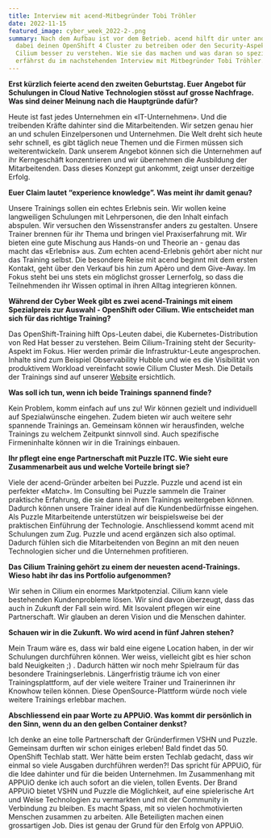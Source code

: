 ```yaml
---
title: Interview mit acend-Mitbegründer Tobi Tröhler
date: 2022-11-15
featured_image: cyber_week_2022-2-.png
summary: Nach dem Aufbau ist vor dem Betrieb. acend hilft dir unter anderem
  dabei deinen OpenShift 4 Cluster zu betreiben oder den Security-Aspekt von
  Cilium besser zu verstehen. Wie sie das machen und was daran so speziell ist,
  erfährst du im nachstehenden Interview mit Mitbegründer Tobi Tröhler.
---
```

**Erst kürzlich feierte acend den zweiten Geburtstag. Euer Angebot für Schulungen in Cloud Native Technologien stösst auf grosse Nachfrage. Was sind deiner Meinung nach die Hauptgründe dafür?**

Heute ist fast jedes Unternehmen ein «IT-Unternehmen». Und die treibenden Kräfte dahinter sind die Mitarbeitenden. Wir setzen genau hier an und schulen Einzelpersonen und Unternehmen. Die Welt dreht sich heute sehr schnell, es gibt täglich neue Themen und die Firmen müssen sich weiterentwickeln. Dank unserem Angebot können sich die Unternehmen auf ihr Kerngeschäft konzentrieren und wir übernehmen die Ausbildung der Mitarbeitenden. Dass dieses Konzept gut ankommt, zeigt unser derzeitige Erfolg. 

**Euer Claim lautet “experience knowledge”. Was meint ihr damit genau?**

Unsere Trainings sollen ein echtes Erlebnis sein. Wir wollen keine langweiligen Schulungen mit Lehrpersonen, die den Inhalt einfach abspulen. Wir versuchen den Wissenstransfer anders zu gestalten. Unsere Trainer brennen für ihr Thema und bringen viel Praxiserfahrung mit. Wir bieten eine gute Mischung aus Hands-on und Theorie an - genau das macht das «Erlebnis» aus. Zum echten acend-Erlebnis gehört aber nicht nur das Training selbst. Die besondere Reise mit acend beginnt mit dem ersten Kontakt, geht über den Verkauf bis hin zum Apèro und dem Give-Away. Im Fokus steht bei uns stets ein möglichst grosser Lernerfolg, so dass die Teilnehmenden ihr Wissen optimal in ihren Alltag integrieren können.

**Während der Cyber Week gibt es zwei acend-Trainings mit einem Spezialpreis zur Auswahl - OpenShift oder Cilium. Wie entscheidet man sich für das richtige Training?**

Das OpenShift-Training hilft Ops-Leuten dabei, die Kubernetes-Distribution von Red Hat besser zu verstehen. Beim Cilium-Training steht der Security-Aspekt im Fokus. Hier werden primär die Infrastruktur-Leute angesprochen. Inhalte sind zum Beispiel Observability Hubble und wie es die Visibilität von produktivem Workload vereinfacht sowie Cilium Cluster Mesh. Die Details der Trainings sind auf unserer [Website](https://acend.ch/) ersichtlich.

**Was soll ich tun, wenn ich beide Trainings spannend finde?**

Kein Problem, komm einfach auf uns zu! Wir können gezielt und individuell auf Spezialwünsche eingehen. Zudem bieten wir auch weitere sehr spannende Trainings an. Gemeinsam können wir herausfinden, welche Trainings zu welchem Zeitpunkt sinnvoll sind. Auch spezifische Firmeninhalte können wir in die Trainings einbauen.

**Ihr pflegt eine enge Partnerschaft mit Puzzle ITC. Wie sieht eure Zusammenarbeit aus und welche Vorteile bringt sie?**

Viele der acend-Gründer arbeiten bei Puzzle. Puzzle und acend ist ein perfekter «Match». Im Consulting bei Puzzle sammeln die Trainer praktische Erfahrung, die sie dann in ihren Trainings weitergeben können. Dadurch können unsere Trainer ideal auf die Kundenbedürfnisse eingehen. Als Puzzle Mitarbeitende unterstützen wir beispielsweise bei der praktischen Einführung der Technologie. Anschliessend kommt acend mit Schulungen zum Zug. Puzzle und acend ergänzen sich also optimal. Dadurch fühlen sich die Mitarbeitenden von Beginn an mit den neuen Technologien sicher und die Unternehmen profitieren. 

**Das Cilium Training gehört zu einem der neuesten acend-Trainings. Wieso habt ihr das ins Portfolio aufgenommen?**

Wir sehen in Cilium ein enormes Marktpotenzial. Cilium kann viele bestehenden Kundenprobleme lösen. Wir sind davon überzeugt, dass das auch in Zukunft der Fall sein wird. Mit Isovalent pflegen wir eine Partnerschaft. Wir glauben an deren Vision und die Menschen dahinter. 

**Schauen wir in die Zukunft. Wo wird acend in fünf Jahren stehen?**

Mein Traum wäre es, dass wir bald eine eigene Location haben, in der wir Schulungen durchführen können. Wer weiss, vielleicht gibt es hier schon bald Neuigkeiten ;) . Dadurch hätten wir noch mehr Spielraum für das besondere Trainingserlebnis. Längerfristig träume ich von einer Trainingsplattform, auf der viele weitere Trainer und Trainerinnen ihr Knowhow teilen können. Diese OpenSource-Plattform würde noch viele weitere Trainings erlebbar machen. 

**Abschliessend ein paar Worte zu APPUiO. Was kommt dir persönlich in den Sinn, wenn du an den gelben Container denkst?**

Ich denke an eine tolle Partnerschaft der Gründerfirmen VSHN und Puzzle. Gemeinsam durften wir schon einiges erleben! Bald findet das 50. OpenShift Techlab statt. Wer hätte beim ersten Techlab gedacht, dass wir einmal so viele Ausgaben durchführen werden?! Das spricht für APPUiO, für die Idee dahinter und für die beiden Unternehmen. Im Zusammenhang mit APPUiO denke ich auch sofort an die vielen, tollen Events. Der Brand APPUiO bietet VSHN und Puzzle die Möglichkeit, auf eine spielerische Art und Weise Technologien zu vermarkten und mit der Community in Verbindung zu bleiben. Es macht Spass, mit so vielen hochmotivierten Menschen zusammen zu arbeiten. Alle Beteiligten machen einen grossartigen Job. Dies ist genau der Grund für den Erfolg von APPUiO.